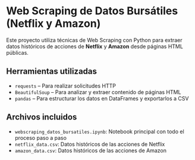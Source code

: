 # Web Scraping de Datos Bursátiles (Netflix y Amazon)

Este proyecto utiliza técnicas de Web Scraping con Python para extraer datos históricos de acciones de **Netflix** y **Amazon** desde páginas HTML públicas.

## Herramientas utilizadas

- `requests` – Para realizar solicitudes HTTP
- `BeautifulSoup` – Para analizar y extraer contenido de páginas HTML
- `pandas` – Para estructurar los datos en DataFrames y exportarlos a CSV

## Archivos incluidos

- `webscraping_datos_bursatiles.ipynb`: Notebook principal con todo el proceso paso a paso
- `netflix_data.csv`: Datos históricos de las acciones de Netflix
- `amazon_data.csv`: Datos históricos de las acciones de Amazon





